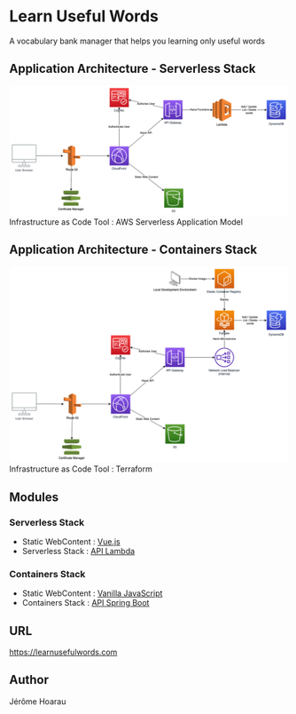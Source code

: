 # Learn Useful Words
A vocabulary bank manager that helps you learning only useful words

## Application Architecture - Serverless Stack
![application_architecture](/misc/application_architecture_serverless.png)
Infrastructure as Code Tool : AWS Serverless Application Model

## Application Architecture - Containers Stack
![application_architecture](/misc/application_architecture_containers.png)
Infrastructure as Code Tool : Terraform

## Modules
### Serverless Stack
* Static WebContent : [Vue.js](https://github.com/Jayrome974/hanzi_ui_vue)
* Serverless Stack : [API Lambda](https://github.com/Jayrome974/hanzi_api_serverless)
### Containers Stack
* Static WebContent : [Vanilla JavaScript](https://github.com/Jayrome974/hanzi_ui)
* Containers Stack : [API Spring Boot](https://github.com/Jayrome974/hanzi_springmvc)

## URL
https://learnusefulwords.com

## Author
Jérôme Hoarau
